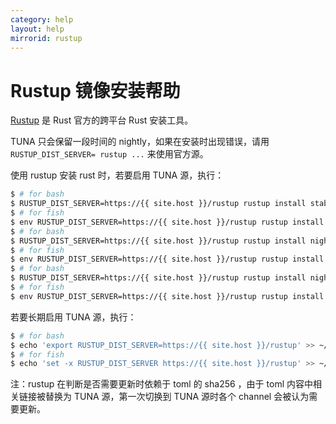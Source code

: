 ```yaml
---
category: help
layout: help
mirrorid: rustup
---
```


# Rustup 镜像安装帮助

[Rustup](https://rustup.rs/) 是 Rust 官方的跨平台 Rust 安装工具。

TUNA 只会保留一段时间的 nightly，如果在安装时出现错误，请用 `RUSTUP_DIST_SERVER= rustup ...` 来使用官方源。

使用 rustup 安装 rust 时，若要启用 TUNA 源，执行：


```bash
$ # for bash
$ RUSTUP_DIST_SERVER=https://{{ site.host }}/rustup rustup install stable # for stable
$ # for fish
$ env RUSTUP_DIST_SERVER=https://{{ site.host }}/rustup rustup install stable # for stable
$ # for bash
$ RUSTUP_DIST_SERVER=https://{{ site.host }}/rustup rustup install nightly # for nightly
$ # for fish
$ env RUSTUP_DIST_SERVER=https://{{ site.host }}/rustup rustup install nightly # for nightly
$ # for bash
$ RUSTUP_DIST_SERVER=https://{{ site.host }}/rustup rustup install nightly-YYYY-mm-dd
$ # for fish
$ env RUSTUP_DIST_SERVER=https://{{ site.host }}/rustup rustup install nightly-YYYY-mm-dd
```

若要长期启用 TUNA 源，执行：

```bash
$ # for bash
$ echo 'export RUSTUP_DIST_SERVER=https://{{ site.host }}/rustup' >> ~/.bash_profile
$ # for fish
$ echo 'set -x RUSTUP_DIST_SERVER https://{{ site.host }}/rustup' >> ~/.config/fish/config.fish
```

注：rustup 在判断是否需要更新时依赖于 toml 的 sha256 ，由于 toml 内容中相关链接被替换为 TUNA 源，第一次切换到 TUNA 源时各个 channel 会被认为需要更新。

